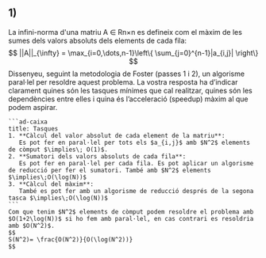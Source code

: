 ## 1)
La infini-norma d'una matriu A ∈ Rn×n es defineix com el màxim de les sumes dels valors absoluts dels elements de cada fila:
$$
||A||_{\infty} = \max_{i=0,\dots,n-1}\left\{ \sum_{j=0}^{n-1}|a_{i,j}| \right\}
$$
Dissenyeu, seguint la metodologia de Foster (passes 1 i 2), un algorisme paral·lel per resoldre aquest problema. La vostra resposta ha d’indicar clarament quines són les tasques mínimes que cal realitzar, quines són les dependències entre elles i quina és l’acceleració (speedup) màxim al que podem aspirar.

````ad-caixa
```ad-caixa
title: Tasques
1. **Càlcul del valor absolut de cada element de la matriu**:
   Es pot fer en paral·lel per tots els $a_{i,j}$ amb $N^2$ elements de còmput $\implies\; O(1)$.
2. **Sumatori dels valors absoluts de cada fila**:
   Es pot fer en paral·lel per cada fila. Es pot aplicar un algorisme de reducció per fer el sumatori. També amb $N^2$ elements $\implies\;O(\log(N))$
3. **Càlcul del màxim**:
   També es pot fer amb un algorisme de reducció després de la segona tasca $\implies\;O(\log(N))$
```
Com que tenim $N^2$ elements de còmput podem resoldre el problema amb $O(1+2\log(N))$ si ho fem amb paral·lel, en cas contrari es resoldria amb $O(N^2)$.
$$
S(N^2)= \frac{O(N^2)}{O(\log(N^2))}
$$
````